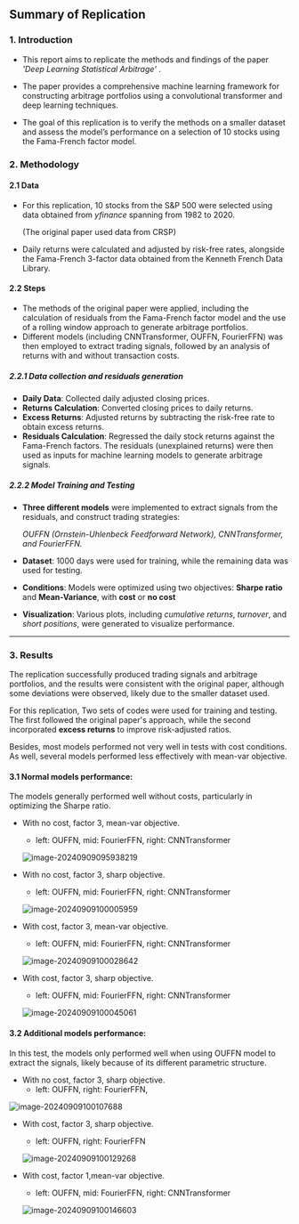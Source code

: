 ## Summary of Replication

### 1. Introduction

* This report aims to replicate the methods and findings of the paper *'Deep Learning Statistical Arbitrage'* . 

* The paper provides a comprehensive machine learning framework for constructing arbitrage portfolios using a convolutional transformer and deep learning techniques.

* The goal of this replication is to verify the methods on a smaller dataset and assess the model’s performance on a selection of 10 stocks using the Fama-French factor model.

### 2. Methodology

#### 2.1 Data

* For this replication, 10 stocks from the S&P 500 were selected using data obtained from *yfinance* spanning from 1982 to 2020. 

  (The original paper used data from CRSP)

* Daily returns were calculated and adjusted by risk-free rates, alongside the Fama-French 3-factor data obtained from the Kenneth French Data Library.

#### 2.2 Steps

* The methods of the original paper were applied, including the calculation of residuals from the Fama-French factor model and the use of a rolling window approach to generate arbitrage portfolios. 
* Different models (including CNNTransformer, OUFFN, FourierFFN) was then employed to extract trading signals, followed by an analysis of returns with and without transaction costs.

##### 2.2.1 Data collection and residuals generation

* **Daily Data**: Collected daily adjusted closing prices.
* **Returns Calculation**: Converted closing prices to daily returns.
* **Excess Returns**: Adjusted returns by subtracting the risk-free rate to obtain excess returns.
* **Residuals Calculation**: Regressed the daily stock returns against the Fama-French factors. The residuals (unexplained returns) were then used as inputs for machine learning models to generate arbitrage signals.

##### 2.2.2 Model Training and Testing

* **Three different models** were implemented to extract signals from the residuals, and construct trading strategies: 

  *OUFFN (Ornstein-Uhlenbeck Feedforward Network), CNNTransformer, and FourierFFN.*

* **Dataset**: 1000 days were used for training, while the remaining data was used for testing.

* **Conditions**: Models were optimized using two objectives: **Sharpe ratio** and **Mean-Variance**, with **cost** or **no cost**

* **Visualization**: Various plots, including *cumulative returns*, *turnover*, and *short positions*, were generated to visualize performance.

---

### 3. Results

The replication successfully produced trading signals and arbitrage portfolios, and the results were consistent with the original paper, although some deviations were observed, likely due to the smaller dataset used. 

For this replication, Two sets of codes were used for training and testing. The first followed the original paper's approach, while the second incorporated **excess returns** to improve risk-adjusted ratios.

Besides, most models performed not very well in tests with cost conditions. As well, several models performed less effectively with mean-var objective.

#### 3.1 Normal models performance:

The models generally performed well without costs, particularly in optimizing the Sharpe ratio.

* With no cost, factor 3, mean-var objective. 

  * left: OUFFN, mid: FourierFFN, right: CNNTransformer

  ![image-20240909095938219](C:\Users\82213\AppData\Roaming\Typora\typora-user-images\image-20240909095938219.png)

* With no cost, factor 3, sharp objective. 

  * left: OUFFN, mid: FourierFFN, right: CNNTransformer

  ![image-20240909100005959](C:\Users\82213\AppData\Roaming\Typora\typora-user-images\image-20240909100005959.png)

* With cost, factor 3, mean-var objective. 

  * left: OUFFN, mid: FourierFFN, right: CNNTransformer

  ![image-20240909100028642](C:\Users\82213\AppData\Roaming\Typora\typora-user-images\image-20240909100028642.png)

* With cost, factor 3, sharp objective. 

  * left: OUFFN, mid: FourierFFN, right: CNNTransformer

  ![image-20240909100045061](C:\Users\82213\AppData\Roaming\Typora\typora-user-images\image-20240909100045061.png)

#### 3.2 Additional models performance:

In this test,  the models only performed well when using OUFFN model to extract the signals, likely because of its different parametric structure.

* With no cost, factor 3, sharp objective. 
  * left: OUFFN, right: FourierFFN,

![image-20240909100107688](C:\Users\82213\AppData\Roaming\Typora\typora-user-images\image-20240909100107688.png)

* With cost, factor 3, sharp objective. 

  * left: OUFFN, right: FourierFFN

  ![image-20240909100129268](C:\Users\82213\AppData\Roaming\Typora\typora-user-images\image-20240909100129268.png)

* With cost, factor 1,mean-var objective.

  * left: OUFFN, mid: FourierFFN, right: CNNTransformer

  ![image-20240909100146603](C:\Users\82213\AppData\Roaming\Typora\typora-user-images\image-20240909100146603.png)
